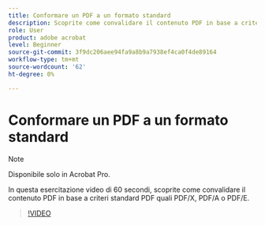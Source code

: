 ```yaml
---
title: Conformare un PDF a un formato standard
description: Scoprite come convalidare il contenuto PDF in base a criteri standard PDF quali PDF/X, PDF/A o PDF/E
role: User
product: adobe acrobat
level: Beginner
source-git-commit: 3f9dc206aee94fa9a8b9a7938ef4ca0f4de89164
workflow-type: tm+mt
source-wordcount: '62'
ht-degree: 0%

---
```


# Conformare un PDF a un formato standard

>[!NOTE]
>
>Disponibile solo in Acrobat Pro.

In questa esercitazione video di 60 secondi, scoprite come convalidare il contenuto PDF in base a criteri standard PDF quali PDF/X, PDF/A o PDF/E.

>[!VIDEO](https://video.tv.adobe.com/v/3409906?quality=12&learn=on&hidetitle=true)
